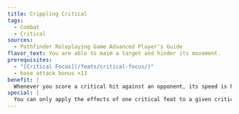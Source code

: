 ```yaml
---
title: Crippling Critical
tags:
  - Combat
  - Critical
sources:
  - Pathfinder Roleplaying Game Advanced Player's Guide
flavor_text: You are able to maim a target and hinder its movement.
prerequisites:
  - "[Critical Focus](/feats/critical-focus/)"
  - base attack bonus +13
benefit: |
  Whenever you score a critical hit against an opponent, its speed is halved for 1 minute. A successful Fortitude save reduces this duration to 1d4 rounds. The DC of this save is equal to 10 + your base attack bonus. Against creatures with multiple types of movement, you must choose which movement type to affect. A flying creature hit by this attack must make a DC 10 [Fly](/skills/fly/) check to remain airborne, and has its maneuverability reduced by one step.
special: |
  You can only apply the effects of one critical feat to a given critical hit unless you possess [Critical Mastery](/feats/critical-mastery/).
---
```


